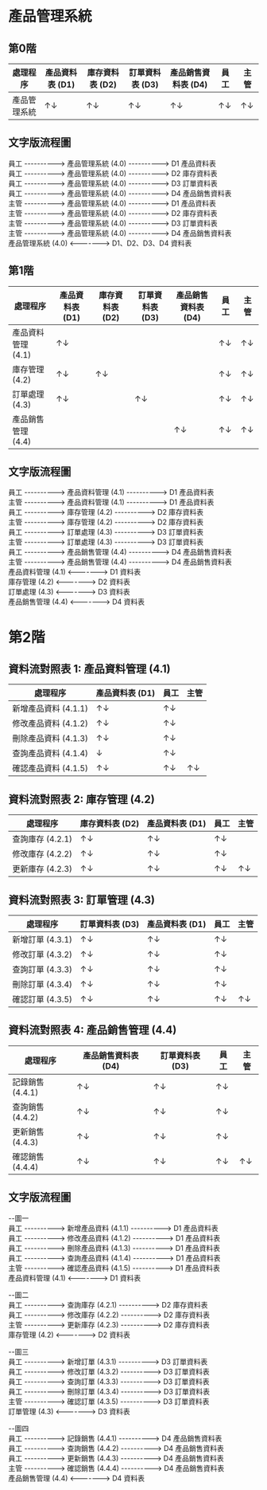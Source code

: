 # 產品管理系統

## 第0階

| 處理程序             | 產品資料表 (D1) | 庫存資料表 (D2) | 訂單資料表 (D3) | 產品銷售資料表 (D4) | 員工   | 主管   |
|---------------------|----------------|----------------|----------------|--------------------|--------|--------|
| 產品管理系統         | ↑↓            | ↑↓            | ↑↓            | ↑↓                | ↑↓     | ↑↓     |

## 文字版流程圖

員工 ----------> 產品管理系統 (4.0) ----------> D1 產品資料表  
員工 ----------> 產品管理系統 (4.0) ----------> D2 庫存資料表  
員工 ----------> 產品管理系統 (4.0) ----------> D3 訂單資料表  
員工 ----------> 產品管理系統 (4.0) ----------> D4 產品銷售資料表  
主管 ----------> 產品管理系統 (4.0) ----------> D1 產品資料表  
主管 ----------> 產品管理系統 (4.0) ----------> D2 庫存資料表  
主管 ----------> 產品管理系統 (4.0) ----------> D3 訂單資料表  
主管 ----------> 產品管理系統 (4.0) ----------> D4 產品銷售資料表  
產品管理系統 (4.0) <-------> D1、D2、D3、D4 資料表

## 第1階

| 處理程序             | 產品資料表 (D1) | 庫存資料表 (D2) | 訂單資料表 (D3) | 產品銷售資料表 (D4) | 員工   | 主管   |
|---------------------|----------------|----------------|----------------|--------------------|--------|--------|
| 產品資料管理 (4.1)   | ↑↓            |                |                |                    | ↑↓     | ↑↓     |
| 庫存管理 (4.2)       | ↑↓            | ↑↓            |                |                    | ↑↓     | ↑↓     |
| 訂單處理 (4.3)       | ↑↓            |                | ↑↓            |                    | ↑↓     | ↑↓     |
| 產品銷售管理 (4.4)   |                |                |                | ↑↓                | ↑↓     | ↑↓     |


## 文字版流程圖

員工 ----------> 產品資料管理 (4.1) ----------> D1 產品資料表  
主管 ----------> 產品資料管理 (4.1) ----------> D1 產品資料表  
員工 ----------> 庫存管理 (4.2) ----------> D2 庫存資料表  
主管 ----------> 庫存管理 (4.2) ----------> D2 庫存資料表  
員工 ----------> 訂單處理 (4.3) ----------> D3 訂單資料表  
主管 ----------> 訂單處理 (4.3) ----------> D3 訂單資料表  
員工 ----------> 產品銷售管理 (4.4) ----------> D4 產品銷售資料表  
主管 ----------> 產品銷售管理 (4.4) ----------> D4 產品銷售資料表  
產品資料管理 (4.1) <-------> D1 資料表  
庫存管理 (4.2) <-------> D2 資料表  
訂單處理 (4.3) <-------> D3 資料表  
產品銷售管理 (4.4) <-------> D4 資料表



# 第2階

## 資料流對照表 1: 產品資料管理 (4.1)
| 處理程序             | 產品資料表 (D1) | 員工   | 主管   |
|---------------------|----------------|--------|--------|
| 新增產品資料 (4.1.1) | ↑↓             | ↑↓     |        |
| 修改產品資料 (4.1.2) | ↑↓             | ↑↓     |        |
| 刪除產品資料 (4.1.3) | ↑↓             | ↑↓     |        |
| 查詢產品資料 (4.1.4) | ↓              | ↑↓     |        |
| 確認產品資料 (4.1.5) | ↑↓             | ↑↓     | ↑↓     |


## 資料流對照表 2: 庫存管理 (4.2)

| 處理程序             | 庫存資料表 (D2) | 產品資料表 (D1) | 員工   | 主管   |
|---------------------|----------------|----------------|--------|--------|
| 查詢庫存 (4.2.1)     | ↑↓             | ↑↓             | ↑↓     |        |
| 修改庫存 (4.2.2)     | ↑↓             | ↑↓             | ↑↓     |        |
| 更新庫存 (4.2.3)     | ↑↓             | ↑↓             | ↑↓     | ↑↓     |


## 資料流對照表 3: 訂單管理 (4.3)

| 處理程序             | 訂單資料表 (D3) | 產品資料表 (D1) | 員工   | 主管   |
|---------------------|----------------|----------------|--------|--------|
| 新增訂單 (4.3.1)     | ↑↓             | ↑↓             | ↑↓     |        |
| 修改訂單 (4.3.2)     | ↑↓             | ↑↓             | ↑↓     |        |
| 查詢訂單 (4.3.3)     | ↑↓             | ↑↓             | ↑↓     |        |
| 刪除訂單 (4.3.4)     | ↑↓             | ↑↓             | ↑↓     |        |
| 確認訂單 (4.3.5)     | ↑↓             | ↑↓             | ↑↓     | ↑↓     |


## 資料流對照表 4: 產品銷售管理 (4.4)

| 處理程序             | 產品銷售資料表 (D4) | 訂單資料表 (D3) | 員工   | 主管   |
|---------------------|--------------------|----------------|--------|--------|
| 記錄銷售 (4.4.1)     | ↑↓                 | ↑↓             | ↑↓     |        |
| 查詢銷售 (4.4.2)     | ↑↓                 | ↑↓             | ↑↓     |        |
| 更新銷售 (4.4.3)     | ↑↓                 | ↑↓             | ↑↓     |        |
| 確認銷售 (4.4.4)     | ↑↓                 | ↑↓             | ↑↓     | ↑↓     |


## 文字版流程圖
--圖一  
員工 ----------> 新增產品資料 (4.1.1) ----------> D1 產品資料表  
員工 ----------> 修改產品資料 (4.1.2) ----------> D1 產品資料表  
員工 ----------> 刪除產品資料 (4.1.3) ----------> D1 產品資料表  
員工 ----------> 查詢產品資料 (4.1.4) ----------> D1 產品資料表  
主管 ----------> 確認產品資料 (4.1.5) ----------> D1 產品資料表  
產品資料管理 (4.1) <-------> D1 資料表  

--圖二  
員工 ----------> 查詢庫存 (4.2.1) ----------> D2 庫存資料表  
員工 ----------> 修改庫存 (4.2.2) ----------> D2 庫存資料表  
主管 ----------> 更新庫存 (4.2.3) ----------> D2 庫存資料表  
庫存管理 (4.2) <-------> D2 資料表 

--圖三  
員工 ----------> 新增訂單 (4.3.1) ----------> D3 訂單資料表  
員工 ----------> 修改訂單 (4.3.2) ----------> D3 訂單資料表  
員工 ----------> 查詢訂單 (4.3.3) ----------> D3 訂單資料表  
員工 ----------> 刪除訂單 (4.3.4) ----------> D3 訂單資料表  
主管 ----------> 確認訂單 (4.3.5) ----------> D3 訂單資料表  
訂單管理 (4.3) <-------> D3 資料表  

--圖四  
員工 ----------> 記錄銷售 (4.4.1) ----------> D4 產品銷售資料表  
員工 ----------> 查詢銷售 (4.4.2) ----------> D4 產品銷售資料表  
員工 ----------> 更新銷售 (4.4.3) ----------> D4 產品銷售資料表  
主管 ----------> 確認銷售 (4.4.4) ----------> D4 產品銷售資料表  
產品銷售管理 (4.4) <-------> D4 資料表  

 



